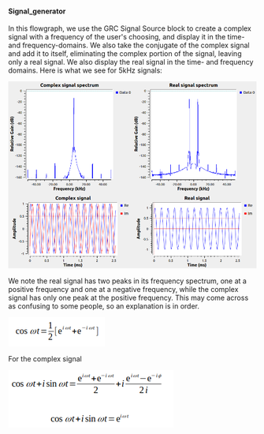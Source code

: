 
#### Signal_generator
In this flowgraph, we use the GRC Signal Source block to create a complex signal with a frequency of the user's choosing, and display it in the time- and frequency-domains.  We also take the conjugate of the complex signal and add it to itself, eliminating the complex portion of the signal, leaving only a real signal.  We also display the real signal in the time- and frequency domains.  Here is what we see for 5kHz signals: 


![Model](https://github.com/michaelalex94536/GRCProjects/blob/main/Images/Complex_Real_plots.png)

We note the real signal has two peaks in its frequency spectrum, one at a positive frequency and one at a negative frequency, while the complex signal has only one peak at the positive frequency.  This may come across as confusing to some people, so an explanation is in order. 

![image](https://github.com/michaelalex94536/GRCProjects/blob/main/Images/real_signal_eqn.png)

For the complex signal

![image](https://github.com/michaelalex94536/GRCProjects/blob/main/Images/complex_signal_eqn.png)


